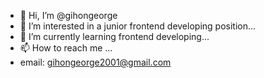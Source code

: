 - 👋 Hi, I’m @gihongeorge
- 👀 I’m interested in a junior frontend developing position...
- 🌱 I’m currently learning frontend developing...
- 📫 How to reach me ...
- email: gihongeorge2001@gmail.com
